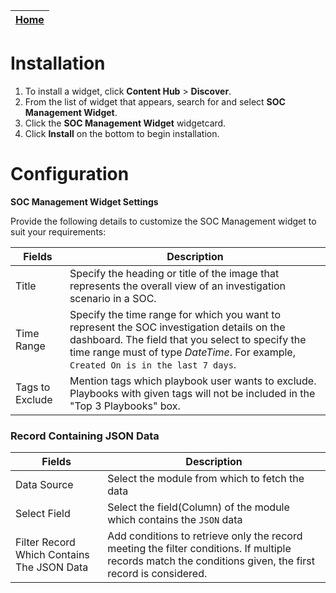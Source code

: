 | [Home](../README.md) |
|--------------------------------------------|

# Installation
1. To install a widget, click **Content Hub** > **Discover**.
2. From the list of widget that appears, search for and select **SOC Management Widget**.
3. Click the **SOC Management Widget** widgetcard.
4. Click **Install** on the bottom to begin installation.

# Configuration
**SOC Management Widget Settings** 

Provide the following details to customize the SOC Management widget to suit your requirements:

| Fields     | Description                              |
| ---------- | ---------------------------------------- |
| Title      | Specify the heading or title of the image that represents the overall view of an investigation scenario in a SOC. |
| Time Range | Specify the time range for which you want to represent the SOC investigation details on the dashboard. The field that you select to specify the time range must of type *DateTime*. For example, `Created On is in the last 7 days`. |
| Tags to Exclude | Mention tags which playbook user wants to exclude. Playbooks with given tags will not be included in the "Top 3 Playbooks" box.|
### Record Containing JSON Data

| Fields                                     | Description                                                                                                                                                                     |
|--------------------------------------------|---------------------------------------------------------------------------------------------------------------------------------------------------------------------------------|
| Data Source                                | Select the module from which to fetch the data                                                                                                                           |
| Select Field                               | Select the field(Column) of the module which contains the `JSON` data                                                                                                           |
| Filter Record Which Contains The JSON Data | Add conditions to retrieve only the record meeting the filter conditions. If multiple records match the conditions given, the first record is considered.                       |
